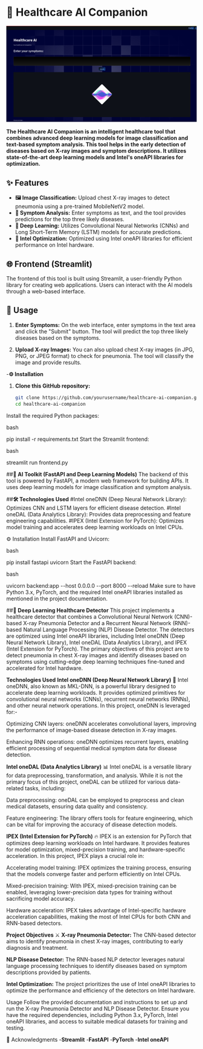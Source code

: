 # 🏥 Healthcare AI Companion

![Frontend of the site](./frontend.jpeg)

**The Healthcare AI Companion is an intelligent healthcare tool that combines advanced deep learning models for image classification and text-based symptom analysis. This tool helps in the early detection of diseases based on X-ray images and symptom descriptions. It utilizes state-of-the-art deep learning models and Intel's oneAPI libraries for optimization.**

## ✨ Features
- **🖼️ Image Classification:** Upload chest X-ray images to detect pneumonia using a pre-trained MobileNetV2 model.
- **💬 Symptom Analysis:** Enter symptoms as text, and the tool provides predictions for the top three likely diseases.
- **🧠 Deep Learning:** Utilizes Convolutional Neural Networks (CNNs) and Long Short-Term Memory (LSTM) models for accurate predictions.
- **🚀 Intel Optimization:** Optimized using Intel oneAPI libraries for efficient performance on Intel hardware.

## 🌐 Frontend (Streamlit)
The frontend of this tool is built using Streamlit, a user-friendly Python library for creating web applications. Users can interact with the AI models through a web-based interface.

## 🚀 Usage
1. **Enter Symptoms:** On the web interface, enter symptoms in the text area and click the "Submit" button. The tool will predict the top three likely diseases based on the symptoms.

2. **Upload X-ray Images:** You can also upload chest X-ray images (in JPG, PNG, or JPEG format) to check for pneumonia. The tool will classify the image and provide results.

-**⚙️ Installation**
1. **Clone this GitHub repository:**

   ```bash
   git clone https://github.com/yourusername/healthcare-ai-companion.git
   cd healthcare-ai-companion

Install the required Python packages:

bash

pip install -r requirements.txt
Start the Streamlit frontend:

bash

streamlit run frontend.py

##**🧰 AI Toolkit (FastAPI and Deep Learning Models)**
The backend of this tool is powered by FastAPI, a modern web framework for building APIs. It uses deep learning models for image classification and symptom analysis.

##**🛠️ Technologies Used**
#Intel oneDNN (Deep Neural Network Library): Optimizes CNN and LSTM layers for efficient disease detection.
#Intel oneDAL (Data Analytics Library): Provides data preprocessing and feature engineering capabilities.
#IPEX (Intel Extension for PyTorch): Optimizes model training and accelerates deep learning workloads on Intel CPUs.


⚙️ Installation
Install FastAPI and Uvicorn:

bash

pip install fastapi uvicorn
Start the FastAPI backend:

bash

uvicorn backend:app --host 0.0.0.0 --port 8000 --reload
Make sure to have Python 3.x, PyTorch, and the required Intel oneAPI libraries installed as mentioned in the project documentation.

##**🧬 Deep Learning Healthcare Detector**
This project implements a healthcare detector that combines a Convolutional Neural Network (CNN)-based X-ray Pneumonia Detector and a Recurrent Neural Network (RNN)-based Natural Language Processing (NLP) Disease Detector. The detectors are optimized using Intel oneAPI libraries, including Intel oneDNN (Deep Neural Network Library), Intel oneDAL (Data Analytics Library), and IPEX (Intel Extension for PyTorch). The primary objectives of this project are to detect pneumonia in chest X-ray images and identify diseases based on symptoms using cutting-edge deep learning techniques fine-tuned and accelerated for Intel hardware.

**Technologies Used**
__Intel oneDNN (Deep Neural Network Library)__ 🧠
Intel oneDNN, also known as MKL-DNN, is a powerful library designed to accelerate deep learning workloads. It provides optimized primitives for convolutional neural networks (CNNs), recurrent neural networks (RNNs), and other neural network operations. In this project, oneDNN is leveraged for:-

Optimizing CNN layers: oneDNN accelerates convolutional layers, improving the performance of image-based disease detection in X-ray images.

Enhancing RNN operations: oneDNN optimizes recurrent layers, enabling efficient processing of sequential medical symptom data for disease detection.

**Intel oneDAL (Data Analytics Library)** 📊
Intel oneDAL is a versatile library for data preprocessing, transformation, and analysis. While it is not the primary focus of this project, oneDAL can be utilized for various data-related tasks, including:

Data preprocessing: oneDAL can be employed to preprocess and clean medical datasets, ensuring data quality and consistency.

Feature engineering: The library offers tools for feature engineering, which can be vital for improving the accuracy of disease detection models.

**IPEX (Intel Extension for PyTorch)** 🔥
IPEX is an extension for PyTorch that optimizes deep learning workloads on Intel hardware. It provides features for model optimization, mixed-precision training, and hardware-specific acceleration. In this project, IPEX plays a crucial role in:

Accelerating model training: IPEX optimizes the training process, ensuring that the models converge faster and perform efficiently on Intel CPUs.

Mixed-precision training: With IPEX, mixed-precision training can be enabled, leveraging lower-precision data types for training without sacrificing model accuracy.

Hardware acceleration: IPEX takes advantage of Intel-specific hardware acceleration capabilities, making the most of Intel CPUs for both CNN and RNN-based detectors.

**Project Objectives** ⚔️
**X-ray Pneumonia Detector:** The CNN-based detector aims to identify pneumonia in chest X-ray images, contributing to early diagnosis and treatment.

**NLP Disease Detector:** The RNN-based NLP detector leverages natural language processing techniques to identify diseases based on symptom descriptions provided by patients.

**Intel Optimization:** The project prioritizes the use of Intel oneAPI libraries to optimize the performance and efficiency of the detectors on Intel hardware.

Usage
Follow the provided documentation and instructions to set up and run the X-ray Pneumonia Detector and NLP Disease Detector. Ensure you have the required dependencies, including Python 3.x, PyTorch, Intel oneAPI libraries, and access to suitable medical datasets for training and testing.


🙏 Acknowledgments
-**Streamlit**
-**FastAPI**
-**PyTorch**
-**Intel oneAPI**
